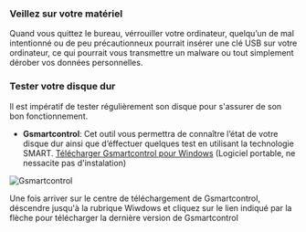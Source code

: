 ### Veillez sur votre matériel
Quand vous quittez le bureau, vérrouiller votre ordinateur, quelqu’un de mal intentionné ou de peu précautionneux pourrait insérer une clé USB sur votre ordinateur, ce qui pourrait vous transmettre un malware ou tout simplement dérober vos données personnelles.

### Tester votre disque dur
Il est impératif de tester régulièrement son disque pour s'assurer de son bon fonctionnement.

- **Gsmartcontrol**: Cet outil vous permettra de connaître l’état de votre disque dur ainsi que d’éffectuer quelques test en utilisant la technologie SMART. [Télécharger Gsmartcontrol pour Windows](http://gsmartcontrol.sourceforge.net/home/index.php/Downloads) (Logiciel portable, ne nessacite pas d'instalation)

![Gsmartcontrol](https://raw.githubusercontent.com/sinfo1234/hygiene-informatique-ecoles/master/Images/Gsmartcontrol.png)

Une fois arriver sur le centre de téléchargement de Gsmartcontrol, déscendre jusqu'à la rubrique Wiwdows et cliquez sur le lien indiqué par la flèche pour télécharger la dernière version de Gsmartcontrol

